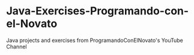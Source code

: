 # Java-Exercises-Programando-con-el-Novato
Java projects and exercises from ProgramandoConElNovato's YouTube Channel
